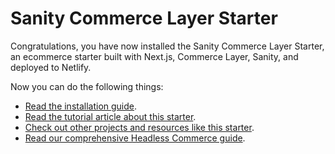 # Sanity Commerce Layer Starter

Congratulations, you have now installed the Sanity Commerce Layer Starter, an ecommerce starter built with Next.js, Commerce Layer, Sanity, and deployed to Netlify.

Now you can do the following things:

- [Read the installation guide](#).
- [Read the tutorial article about this starter](#).
- [Check out other projects and resources like this starter](https://commercelayer.io/developers).
- [Read our comprehensive Headless Commerce guide](https://commercelayer.io/guides/headless-commerce).